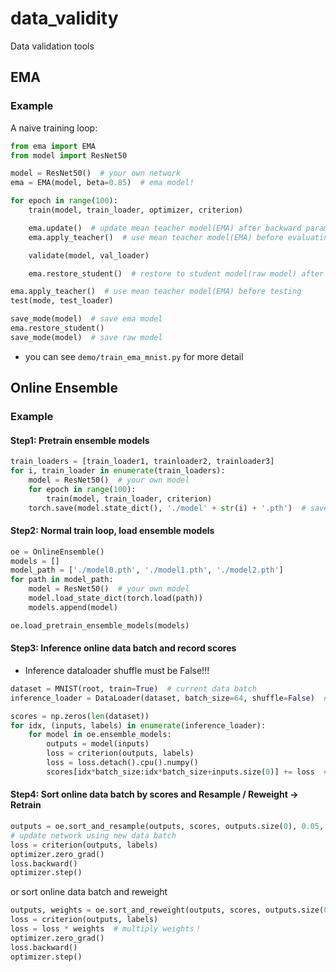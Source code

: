 # data_validity

Data validation tools

## EMA

### Example

A naive training loop:

```python
from ema import EMA
from model import ResNet50

model = ResNet50()  # your own network
ema = EMA(model, beta=0.85)  # ema model!

for epoch in range(100):
    train(model, train_loader, optimizer, criterion)

    ema.update()  # update mean teacher model(EMA) after backward params
    ema.apply_teacher()  # use mean teacher model(EMA) before evaluating

    validate(model, val_loader)

    ema.restore_student()  # restore to student model(raw model) after evaluating

ema.apply_teacher()  # use mean teacher model(EMA) before testing
test(mode, test_loader)

save_mode(model)  # save ema model
ema.restore_student()
save_mode(model)  # save raw model
```

* you can see `demo/train_ema_mnist.py` for more detail

## Online Ensemble

### Example

#### Step1: Pretrain ensemble models

```python
train_loaders = [train_loader1, trainloader2, trainloader3]
for i, train_loader in enumerate(train_loaders):
    model = ResNet50()  # your own model
    for epoch in range(100):
        train(model, train_loader, criterion)
    torch.save(model.state_dict(), './model' + str(i) + '.pth')  # save each ensemble model
```

#### Step2: Normal train loop, load ensemble models

```python
oe = OnlineEnsemble()
models = []
model_path = ['./model0.pth', './model1.pth', './model2.pth']
for path in model_path:
    model = ResNet50()  # your own model
    model.load_state_dict(torch.load(path))
    models.append(model)

oe.load_pretrain_ensemble_models(models)

```

#### Step3: Inference online data batch and record scores
* Inference dataloader shuffle must be False!!!
```python
dataset = MNIST(root, train=True)  # current data batch
inference_loader = DataLoader(dataset, batch_size=64, shuffle=False)  # inference dataloader shuffle must be False!!!!!!!!!!!

scores = np.zeros(len(dataset))
for idx, (inputs, labels) in enumerate(inference_loader):
    for model in oe.ensemble_models:
        outputs = model(inputs)
        loss = criterion(outputs, labels)
        loss = loss.detach().cpu().numpy()
        scores[idx*batch_size:idx*batch_size+inputs.size(0)] += loss  # here use loss as score, you can convert to any task-based quota!
```

#### Step4: Sort online data batch by scores and Resample / Reweight -> Retrain
```python
outputs = oe.sort_and_resample(outputs, scores, outputs.size(0), 0.05, 0.95)  # get new outputs after resample
# update network using new data batch
loss = criterion(outputs, labels)
optimizer.zero_grad()
loss.backward()
optimizer.step()
```
or sort online data batch and reweight
```python
outputs, weights = oe.sort_and_reweight(outputs, scores, outputs.size(0), 0.05, 0.95)  # get new outputs after reweight
loss = criterion(outputs, labels)
loss = loss * weights  # multiply weights！
optimizer.zero_grad()
loss.backward()
optimizer.step()
```